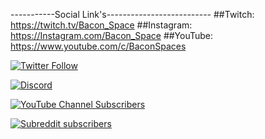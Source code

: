 -----------Social Link's--------------------------
##Twitch: https://twitch.tv/Bacon_Space
##Instagram: https://Instagram.com/Bacon_Space
##YouTube: https://www.youtube.com/c/BaconSpaces

[![Twitter Follow](https://img.shields.io/twitter/follow/Bacon_Space?color=2DA1F2&logo=twitter&style=for-the-badge)](https://twitter.com/intent/follow?original_referer=https%3A%2F%2Fglimesh.tv%2Fbacon_space&screen_name=Bacon_Space)

[![Discord](https://img.shields.io/discord/95608213499555840?label=Join%20Our%20Discord%20Server&style=for-the-badge)](https://discord.me/BaconSpace)


[![YouTube Channel Subscribers](https://img.shields.io/youtube/channel/subscribers/UCbwlLVr4jf1cR0VBrddPUoQ?label=Youtube%20Channel%20%20SubScribers&style=for-the-badge)](https://youtube.com/@Bacon_Space)

[![Subreddit subscribers](https://img.shields.io/reddit/subreddit-subscribers/Bacon_Space?style=for-the-badge)](https://reddit.com/r/Bacon_Space)

